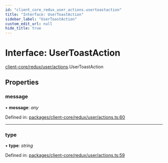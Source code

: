 ```yaml
---
id: "client_core_redux_user_actions.usertoastaction"
title: "Interface: UserToastAction"
sidebar_label: "UserToastAction"
custom_edit_url: null
hide_title: true
---
```


# Interface: UserToastAction

[client-core/redux/user/actions](../modules/client_core_redux_user_actions.md).UserToastAction

## Properties

### message

• **message**: *any*

Defined in: [packages/client-core/redux/user/actions.ts:60](https://github.com/xr3ngine/xr3ngine/blob/5a0f83ed8/packages/client-core/redux/user/actions.ts#L60)

___

### type

• **type**: *string*

Defined in: [packages/client-core/redux/user/actions.ts:59](https://github.com/xr3ngine/xr3ngine/blob/5a0f83ed8/packages/client-core/redux/user/actions.ts#L59)
